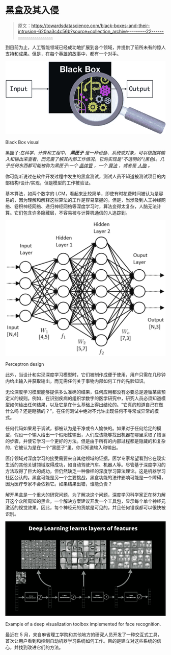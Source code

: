 # 黑盒及其入侵

> 原文：<https://towardsdatascience.com/black-boxes-and-their-intrusion-620aa3c4c56b?source=collection_archive---------22----------------------->

到目前为止，人工智能领域已经成功地扩展到各个领域，并提供了前所未有的惊人支持和成果。但是，在每个英雄的故事中，都有一个对手。

![](img/518078c99870dd233a6cba0bcdb8edd7.png)

Black Box visual

黑匣子:*在科学、计算和工程中，* ***黑匣子*** *是一种设备、系统或对象，可以根据其输入和输出来查看，而无需了解其内部工作情况。它的实现是“不透明的”(黑色)。几乎任何东西都可能被称为黑匣子:一个* [*晶体管*](https://en.wikipedia.org/wiki/Transistor) *，一个* [*算法*](https://en.wikipedia.org/wiki/Algorithm) *，或者是* [*人脑*](https://en.wikipedia.org/wiki/Human_brain) *。*

你可能听说过在软件开发过程中发生的黑盒测试，测试人员不知道被测试项目的内部结构/设计/实现，但是模型的工作被验证。

基本算法，如两个数字的 LCM，看起来比较简单，即使有时花费时间被认为是容易的，因为理解和解释这些算法的工作是容易掌握的。但是，当涉及到人工神经网络、卷积神经网络、递归神经网络等深度学习时，算法变得太复杂，人脑无法计算。它们包含许多隐藏层，不容易被与计算机通信的人追踪到。

![](img/5c2decd51c21885c54ef5a2b5ba081ca.png)

Perceptron design

此外，当设计和实现深度学习模型时，它们被制作成便于使用，用户只需在几秒钟内给出输入并获取输出，而无需任何关于事物内部如何工作的先验知识。

无论深度学习模型能够提供多么准确的结果，任何应用都没有必要总是遵循某些预定义的规则。例如，在识别疾病的组织学数字的医学研究中，研究人员必须知道模型如何给出任何结果，以及它是在什么基础上得出结论的。“它真的知道自己在做什么吗？还是瞎猜的？”。在任何测试中绝对不允许出现任何不寻常或异常的模式。

任何代码如果易于调试，都被认为是干净或令人愉快的。如果对于任何给定的模型，假设一个输入给出一个假阳性输出，人们应该能够找出机器在哪里采取了错误的步骤，并使它学习一个更好的方法。但是由于所有的内部过程都是隐藏的和复杂的，它被认为是在一个“黑匣子”里。你只知道输入和输出。

医疗领域对深度学习的接受需要来自其他领域的证据，医学专家希望看到它在现实生活的其他关键领域取得成功，如自动驾驶汽车、机器人等。尽管基于深度学习的方法取得了巨大的成功，但仍然缺乏一种像样的深度学习算法理论。这是机器学习社区公认的。黑盒可能是另一个主要挑战，黑盒功能的法律影响可能是一个障碍，因为医疗专家不会依赖它。如果结果出错，谁能负责？

解开黑盒是一个重大的研究问题，为了解决这个问题，深度学习科学家正在努力解开这个众所周知的黑盒。一个解决方案建议开发一个工具包，显示每个单个神经元激活的视觉效果。因此，每个神经元的贡献是可见的，并且任何错误都可以很快被识别。

![](img/a17cbe5fb1a8a09f68fbcf0c6bcf96e6.png)

Example of a deep visualization toolbox implemented for face recognition.

最近在 5 月，来自麻省理工学院和其他地方的研究人员开发了一种交互式工具，首次让用户看到和控制自动机器学习系统如何工作。目的是建立对这些系统的信心，并找到改进它们的方法。